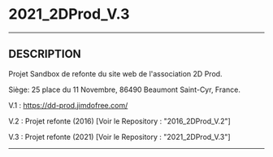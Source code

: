 # 2021_2DProd_V.3

--------------------------------------------------------------------
DESCRIPTION
--------------------------------------------------------------------
Projet Sandbox de refonte du site web de l'association 2D Prod. 

Siège: 25 place du 11 Novembre, 86490 Beaumont Saint-Cyr, France.

V.1 : https://dd-prod.jimdofree.com/

V.2 : Projet refonte (2016) [Voir le Repository : "2016_2DProd_V.2"]

V.3 : Projet refonte (2021) [Voir le Repository : "2021_2DProd_V.3"]

--------------------------------------------------------------------
